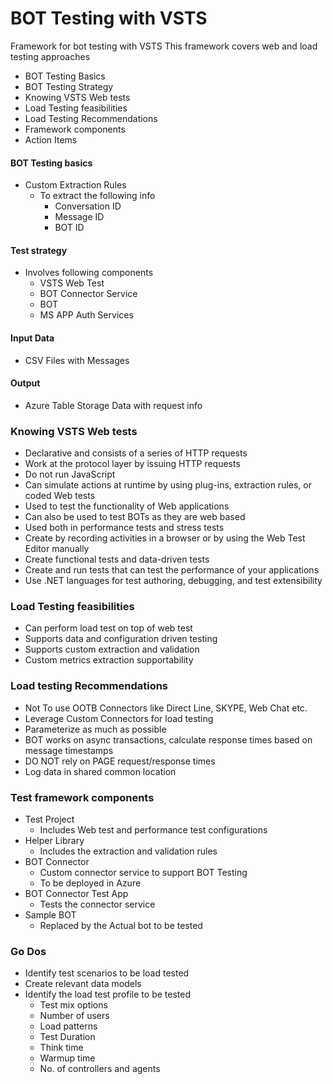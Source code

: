 
# BOT Testing with VSTS
Framework for bot testing with VSTS
This framework covers web and load testing approaches
- BOT Testing Basics 
- BOT Testing Strategy
- Knowing VSTS Web tests
- Load Testing feasibilities
- Load Testing Recommendations
- Framework components
- Action Items

#### BOT Testing basics
- Custom Extraction Rules
    - To extract the following info
	    - Conversation ID
	    - Message ID
	    - BOT ID

#### Test strategy
- Involves following components
	- VSTS Web Test
	- BOT Connector Service
	- BOT
	- MS APP Auth Services

#### Input Data
- CSV Files with Messages

#### Output
- Azure Table Storage Data with request info

### Knowing VSTS Web tests
- Declarative and consists of a series of HTTP requests
- Work at the protocol layer by issuing HTTP requests
- Do not run JavaScript
- Can simulate actions at runtime by using plug-ins, extraction rules, or coded Web tests
- Used to test the functionality of Web applications
- Can also be used to test BOTs as they are web based
- Used both in performance tests and stress tests
- Create by recording activities in a browser or by using the Web Test Editor manually
- Create functional tests and data-driven tests
- Create and run tests that can test the performance of your applications
- Use .NET languages for test authoring, debugging, and test extensibility

### Load Testing feasibilities
- Can perform load test on top of web test
- Supports data and configuration driven testing
- Supports custom extraction and validation
- Custom metrics extraction supportability

### Load testing Recommendations
- Not To use OOTB Connectors like Direct Line, SKYPE, Web Chat etc.
- Leverage Custom Connectors for load testing
- Parameterize as much as possible
- BOT works on async transactions, calculate response times based on message timestamps
- DO NOT rely on PAGE request/response times
- Log data in shared common location

### Test framework components
- Test Project
	- Includes Web test and performance test configurations
- Helper Library
	- Includes the extraction and validation rules
- BOT Connector
	- Custom connector service to support BOT Testing
	- To be deployed in Azure
- BOT Connector Test App
	- Tests the connector service
- Sample BOT
	- Replaced by the Actual bot to be tested

### Go Dos
- Identify test scenarios to be load tested
- Create relevant data models
- Identify the load test profile to be tested
	- Test mix options
	- Number of users
	- Load patterns
	- Test Duration
	- Think time
	- Warmup time
	- No. of controllers and agents
